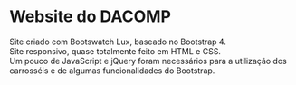 # Website do DACOMP

Site criado com Bootswatch Lux, baseado no Bootstrap 4.  
Site responsivo, quase totalmente feito em HTML e CSS.  
Um pouco de JavaScript e jQuery foram necessários para a utilização dos carrosséis e de
algumas funcionalidades do Bootstrap.

